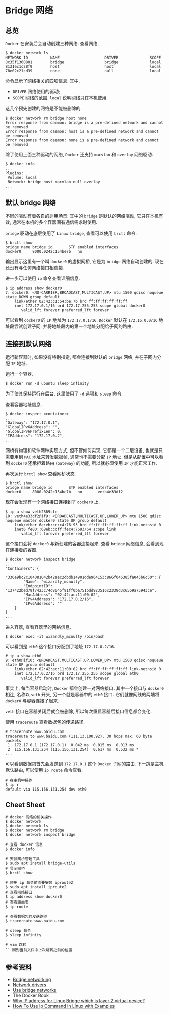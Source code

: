 # Bridge 网络

## 总览
`Docker` 在安装后会自动创建三种网络. 查看网络,
```
$ docker network ls
NETWORK ID          NAME                    DRIVER              SCOPE
8c35f1360801        bridge                  bridge              local
8131ec1c28f9        host                    host                local
70e02c21cd39        none                    null                local
```

命令显示了网络相关的四项信息. 其中,
- `DRIVER` 网络使用的驱动;
- `SCOPE` 网络的范围. `local` 说明网络只在本机使用.

这几个预先创建的网络是不能被删除的.
```
$ docker network rm bridge host none
Error response from daemon: bridge is a pre-defined network and cannot be removed
Error response from daemon: host is a pre-defined network and cannot be removed
Error response from daemon: none is a pre-defined network and cannot be removed
```

除了使用上面三种驱动的网络, `Docker` 还支持 `macvlan` 和 `overlay` 网络驱动.
```
$ docker info
...
Plugins:
 Volume: local
 Network: bridge host macvlan null overlay
...
```

## 默认 bridge 网络
不同的驱动有着各自的适用场景. 其中的 `bridge` 是默认的网络驱动, 它只在本机有效, 通常在本机的多个容器间有通信需求时使用.

`bridge` 驱动在底层使用了 `Linux bridge`, 查看可以使用 `brctl` 命令.
```
$ brctl show
bridge name	bridge id		STP enabled	interfaces
docker0		8000.0242c154be7b	no		
```

输出显示这里有一个叫 `docker0` 的虚拟网桥, 它是为 `bridge` 网络自动创建的. 现在还没有与任何网络接口相连接.

进一步可以使用 `ip` 命令查看详细信息.
```
$ ip address show docker0
7: docker0: <NO-CARRIER,BROADCAST,MULTICAST,UP> mtu 1500 qdisc noqueue state DOWN group default
    link/ether 02:42:c1:54:be:7b brd ff:ff:ff:ff:ff:ff
    inet 172.17.0.1/16 brd 172.17.255.255 scope global docker0
       valid_lft forever preferred_lft forever
```

可以看到 `docker0` 的 `IP` 地址为 `172.17.0.1/16`. `Docker` 默认在 `172.16.0.0/16` 地址段尝试创建子网, 并将地址段内的第一个地址分配给子网的路由.

## 连接到默认网络
运行新容器时, 如果没有特别指定, 都会连接到默认的 `bridge` 网络, 并在子网内分配 `IP` 地址.

运行一个容器.
```
$ docker run -d ubuntu sleep infinity
```
为了使其保持运行在后台, 这里使用了 `-d` 选项和 `sleep` 命令.

查看容器地址信息.
```
$ docker inspect <container>
...
"Gateway": "172.17.0.1",
"GlobalIPv6Address": "",
"GlobalIPv6PrefixLen": 0,
"IPAddress": "172.17.0.2",
...
```

网桥有物理和软件两种实现方式, 但不管如何实现, 它都是一个二层设备, 也就是只需要用到 `MAC` 地址来转发数据帧, 通常也不需要分配 `IP` 地址. 但是从配置中可以看到 `docker0` 还承担着路由 (`Gateway`) 的功能, 所以就必须使用 `IP` 才能正常工作.

再次运行 `brctl show` 查看网桥状态.
```
$ brctl show
bridge name	bridge id		STP enabled	interfaces
docker0		8000.0242c154be7b	no		 veth4e33df2
```

现在会发现有一个网络接口连接到了 `docker0` 上.

```
$ ip a show veth2869cfe
10: veth4e33df2@if9: <BROADCAST,MULTICAST,UP,LOWER_UP> mtu 1500 qdisc noqueue master docker0 state UP group default
    link/ether 6a:eb:cc:c4:76:93 brd ff:ff:ff:ff:ff:ff link-netnsid 0
    inet6 fe80::68eb:ccff:fec4:7693/64 scope link
       valid_lft forever preferred_lft forever
```

这个接口会将 `docker0` 与新创建的容器连接起来. 查看 `bridge` 网络信息, 会看到现在连接着的容器.

```
$ docker network inspect bridge
...
"Containers": {
    "330e9bc2c104081042b42aec2dbdb14901dde964153c866f046385fa045b6c50": {
        "Name": "wizardly_mcnulty",
        "EndpointID": "137422bed79f7423c74d8045f91ff0ba751bdd923516c2338d3c6569a75943ce",
        "MacAddress": "02:42:ac:11:00:02",
        "IPv4Address": "172.17.0.2/16",
        "IPv6Address": ""
    }
}
...
```

进入容器, 查看容器里的网络信息.
```
$ docker exec -it wizardly_mcnulty /bin/bash
```

可以看到是 `eth0` 这个接口分配到了地址 `172.17.0.2/16`.
```
# ip a show eth0
9: eth0@if10: <BROADCAST,MULTICAST,UP,LOWER_UP> mtu 1500 qdisc noqueue state UP group default
    link/ether 02:42:ac:11:00:02 brd ff:ff:ff:ff:ff:ff link-netnsid 0
    inet 172.17.0.2/16 brd 172.17.255.255 scope global eth0
       valid_lft forever preferred_lft forever
```

事实上, 每当容器启动时, `Docker` 都会创建一对网络接口. 其中一个接口与 `docker0` 相连, 名称以 `veth` 开头, 另一个就是容器中的 `eth0` 接口. 它们就像网线的两端将 `docker0` 与容器连接了起来.

`veth` 接口在容器关闭后就会被删除, 所以每次重启容器后接口信息都会变化.

使用 `traceroute` 查看数据包的传递路径.
```
# traceroute www.baidu.com
traceroute to www.baidu.com (111.13.100.92), 30 hops max, 60 byte packets
 1  172.17.0.1 (172.17.0.1)  0.042 ms  0.015 ms  0.013 ms
 2  115.156.131.254 (115.156.131.254)  0.617 ms  0.532 ms *
...
```

可以看到数据包首先会发送到 `172.17.0.1` 这个 `Docker` 子网的路由. 下一跳是主机默认路由, 可以使用 `ip route` 命令查看.
```shell
# 在主机中操作
$ ip r
default via 115.156.131.254 dev eth0
```

## Cheet Sheet
```shell
# docker 网络的相关操作
$ docker network
$ docker network ls
$ docker network rm bridge
$ docker network inspect bridge

# 查看 docker 信息
$ docker info

# 安装网桥管理工具
$ sudo apt install bridge-utils
# 显示网桥
$ brctl show

# 使用 ip 命令前需要安装 iproute2
$ sudo apt install iproute2
# 查看网络接口
$ ip address show docker0
# 查看路由表
$ ip route

# 查看数据包的发送路径
$ traceroute www.baidu.com

# sleep 命令
$ sleep infinity

# vim 跳转
`` 回到当前文件中上次跳转之前的位置
```

## 参考资料
- [Bridge networking](https://github.com/docker/labs/blob/master/networking/A2-bridge-networking.md)
- [Network drivers](https://docs.docker.com/network/#network-drivers)
- [Use bridge networks](https://docs.docker.com/network/bridge/)
- The Docker Book
- [Why IP address for Linux Bridge which is layer 2 virtual device?](https://unix.stackexchange.com/questions/153281/why-ip-address-for-linux-bridge-which-is-layer-2-virtual-device)
- [How To Use Ip Command In Linux with Examples](https://linoxide.com/linux-command/use-ip-command-linux/)
